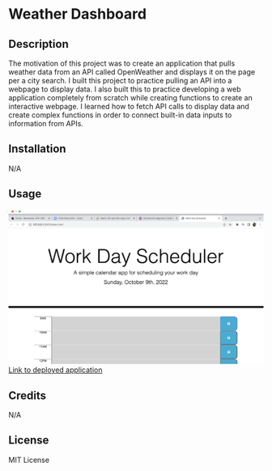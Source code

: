 # Weather Dashboard

## Description

The motivation of this project was to create an application that pulls weather data from an API called OpenWeather and displays it on the page per a city search. I built this project to practice pulling an API into a webpage to display data. I also built this to practice developing a web application completely from scratch while creating functions to create an interactive webpage. I learned how to fetch API calls to display data and create complex functions in order to connect built-in data inputs to information from APIs. 

## Installation

N/A

## Usage

![alt text](./assets/images/work-scheduler.jpg)
[Link to deployed application](https://jalmand2.github.io/weather-dashboard-app/)

## Credits

N/A

## License

MIT License


